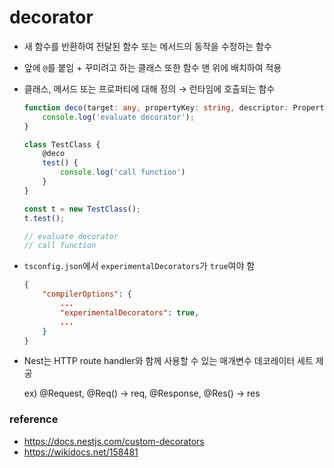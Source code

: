 # decorator

- 새 함수를 반환하여 전달된 함수 또는 메서드의 동작을 수정하는 함수
- 앞에 `@`를 붙임 + 꾸미려고 하는 클래스 또한 함수 맨 위에 배치하여 적용
- 클래스, 메서드 또는 프로퍼티에 대해 정의 → 런타임에 호출되는 함수

    ```typescript
    function deco(target: any, propertyKey: string, descriptor: PropertyDescriptor) {
        console.log('evaluate decorator');
    }

    class TestClass {
        @deco
        test() {
            console.log('call function')
        }
    }

    const t = new TestClass();
    t.test();

    // evaluate decorator
    // call function
    ```

- `tsconfig.json`에서 `experimentalDecorators`가 `true`여야 함
    ```json
    {
        "compilerOptions": {
            ...
            "experimentalDecorators": true,
            ...
        }
    }
    ```

- Nest는 HTTP route handler와 함께 사용할 수 있는 매개변수 데코레이터 세트 제공

    ex) @Request, @Req() → req, @Response, @Res() → res


### reference

- https://docs.nestjs.com/custom-decorators
- https://wikidocs.net/158481
